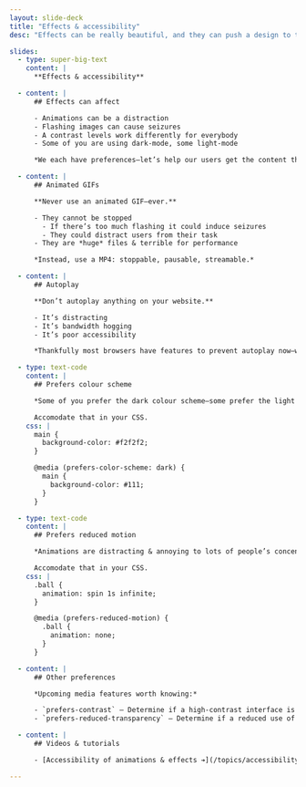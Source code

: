 ```yaml
---
layout: slide-deck
title: "Effects & accessibility"
desc: "Effects can be really beautiful, and they can push a design to that extra level—but often they’re also a hinderance."

slides:
  - type: super-big-text
    content: |
      **Effects & accessibility**

  - content: |
      ## Effects can affect

      - Animations can be a distraction
      - Flashing images can cause seizures
      - A contrast levels work differently for everybody
      - Some of you are using dark-mode, some light-mode

      *We each have preferences—let’s help our users get the content the most efficient way for them.*

  - content: |
      ## Animated GIFs

      **Never use an animated GIF—ever.**

      - They cannot be stopped
        - If there’s too much flashing it could induce seizures
        - They could distract users from their task
      - They are *huge* files & terrible for performance

      *Instead, use a MP4: stoppable, pausable, streamable.*

  - content: |
      ## Autoplay

      **Don’t autoplay anything on your website.**

      - It’s distracting
      - It’s bandwidth hogging
      - It’s poor accessibility

      *Thankfully most browsers have features to prevent autoplay now—which I have enabled.*

  - type: text-code
    content: |
      ## Prefers colour scheme

      *Some of you prefer the dark colour scheme—some prefer the light colour scheme.*

      Accomodate that in your CSS.
    css: |
      main {
        background-color: #f2f2f2;
      }

      @media (prefers-color-scheme: dark) {
        main {
          background-color: #111;
        }
      }

  - type: text-code
    content: |
      ## Prefers reduced motion

      *Animations are distracting & annoying to lots of people’s concentration—or cause more serious problems.*

      Accomodate that in your CSS.
    css: |
      .ball {
        animation: spin 1s infinite;
      }

      @media (prefers-reduced-motion) {
        .ball {
          animation: none;
        }
      }

  - content: |
      ## Other preferences

      *Upcoming media features worth knowing:*

      - `prefers-contrast` — Determine if a high-contrast interface is requested
      - `prefers-reduced-transparency` — Determine if a reduced use of transparency is requested

  - content: |
      ## Videos & tutorials

      - [Accessibility of animations & effects ➔](/topics/accessibility-of-animations-effects/)

---
```

